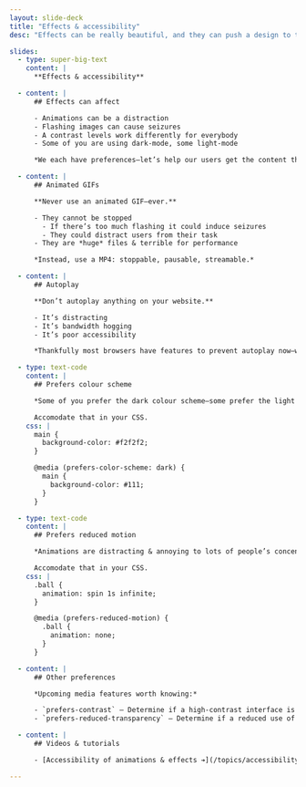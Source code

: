 ```yaml
---
layout: slide-deck
title: "Effects & accessibility"
desc: "Effects can be really beautiful, and they can push a design to that extra level—but often they’re also a hinderance."

slides:
  - type: super-big-text
    content: |
      **Effects & accessibility**

  - content: |
      ## Effects can affect

      - Animations can be a distraction
      - Flashing images can cause seizures
      - A contrast levels work differently for everybody
      - Some of you are using dark-mode, some light-mode

      *We each have preferences—let’s help our users get the content the most efficient way for them.*

  - content: |
      ## Animated GIFs

      **Never use an animated GIF—ever.**

      - They cannot be stopped
        - If there’s too much flashing it could induce seizures
        - They could distract users from their task
      - They are *huge* files & terrible for performance

      *Instead, use a MP4: stoppable, pausable, streamable.*

  - content: |
      ## Autoplay

      **Don’t autoplay anything on your website.**

      - It’s distracting
      - It’s bandwidth hogging
      - It’s poor accessibility

      *Thankfully most browsers have features to prevent autoplay now—which I have enabled.*

  - type: text-code
    content: |
      ## Prefers colour scheme

      *Some of you prefer the dark colour scheme—some prefer the light colour scheme.*

      Accomodate that in your CSS.
    css: |
      main {
        background-color: #f2f2f2;
      }

      @media (prefers-color-scheme: dark) {
        main {
          background-color: #111;
        }
      }

  - type: text-code
    content: |
      ## Prefers reduced motion

      *Animations are distracting & annoying to lots of people’s concentration—or cause more serious problems.*

      Accomodate that in your CSS.
    css: |
      .ball {
        animation: spin 1s infinite;
      }

      @media (prefers-reduced-motion) {
        .ball {
          animation: none;
        }
      }

  - content: |
      ## Other preferences

      *Upcoming media features worth knowing:*

      - `prefers-contrast` — Determine if a high-contrast interface is requested
      - `prefers-reduced-transparency` — Determine if a reduced use of transparency is requested

  - content: |
      ## Videos & tutorials

      - [Accessibility of animations & effects ➔](/topics/accessibility-of-animations-effects/)

---
```

